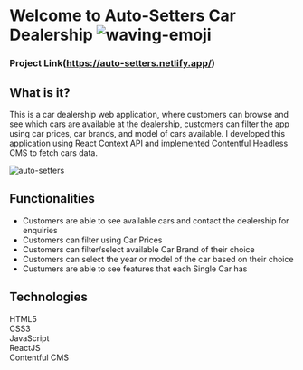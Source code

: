 # Welcome to Auto-Setters Car Dealership  ![waving-emoji](https://user-images.githubusercontent.com/70260072/200792624-f2c130db-2122-4318-a663-9c5d557a42f1.png)
### Project Link(https://auto-setters.netlify.app/)

## What is it?
This is a car dealership web application, where customers can browse and see which cars are available at the dealership, 
customers can filter the app using car prices, car brands, and model of cars available. I developed this application using React Context API and implemented Contentful Headless CMS to fetch cars data.

![auto-setters](https://user-images.githubusercontent.com/70260072/200794191-64bc30ca-d6a2-48dd-9323-0353472b204b.png)

## Functionalities
* Customers are able to see available cars and contact the dealership for enquiries
* Customers can filter using Car Prices
* Customers can filter/select available Car Brand of their choice
* Customers can select the year or model of the car based on their choice
* Custumers are able to see features that each Single Car has


## Technologies
HTML5<br />
CSS3<br />
JavaScript<br />
ReactJS<br />
Contentful CMS


